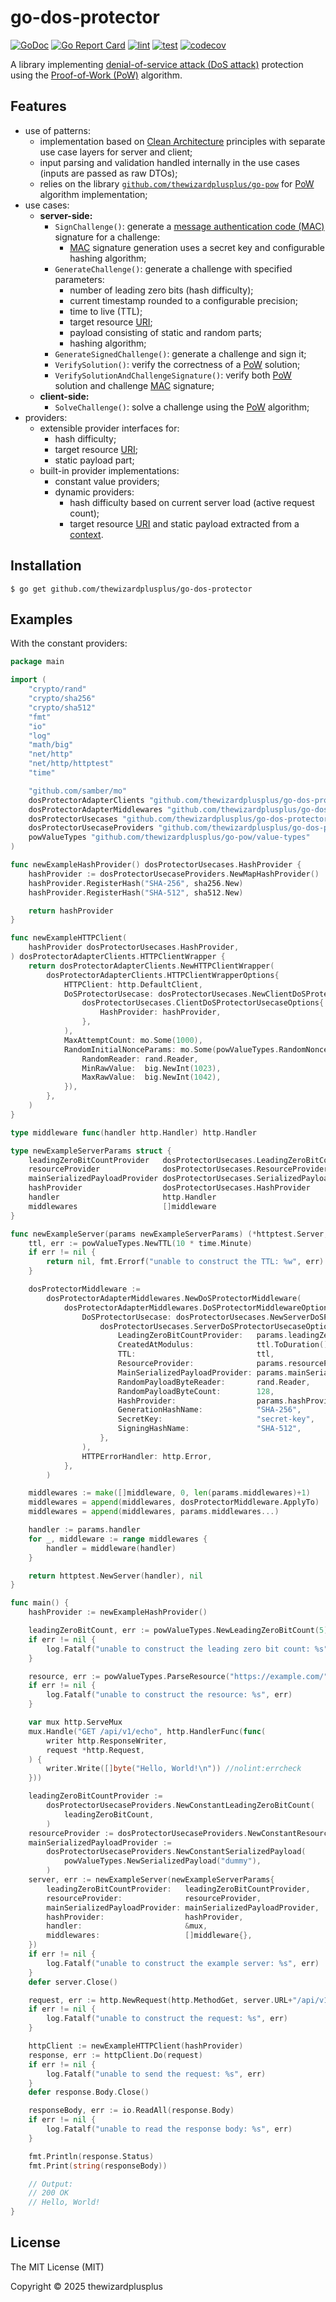 # go-dos-protector

[![GoDoc](https://godoc.org/github.com/thewizardplusplus/go-dos-protector?status.svg)](https://godoc.org/github.com/thewizardplusplus/go-dos-protector)
[![Go Report Card](https://goreportcard.com/badge/github.com/thewizardplusplus/go-dos-protector)](https://goreportcard.com/report/github.com/thewizardplusplus/go-dos-protector)
[![lint](https://github.com/thewizardplusplus/go-dos-protector/actions/workflows/lint.yaml/badge.svg)](https://github.com/thewizardplusplus/go-dos-protector/actions/workflows/lint.yaml)
[![test](https://github.com/thewizardplusplus/go-dos-protector/actions/workflows/test.yaml/badge.svg)](https://github.com/thewizardplusplus/go-dos-protector/actions/workflows/test.yaml)
[![codecov](https://codecov.io/gh/thewizardplusplus/go-dos-protector/graph/badge.svg?token=81EVNXEM2F)](https://codecov.io/gh/thewizardplusplus/go-dos-protector)

A library implementing [denial-of-service attack (DoS attack)](https://en.wikipedia.org/wiki/Denial-of-service_attack) protection using the [Proof-of-Work (PoW)](https://en.wikipedia.org/wiki/Proof_of_work) algorithm.

## Features

- use of patterns:
  - implementation based on [Clean Architecture](https://blog.cleancoder.com/uncle-bob/2012/08/13/the-clean-architecture.html) principles with separate use case layers for server and client;
  - input parsing and validation handled internally in the use cases (inputs are passed as raw DTOs);
  - relies on the library [`github.com/thewizardplusplus/go-pow`](https://github.com/thewizardplusplus/go-pow) for [PoW](https://en.wikipedia.org/wiki/Proof_of_work) algorithm implementation;
- use cases:
  - **server-side:**
    - `SignChallenge()`: generate a [message authentication code (MAC)](https://en.wikipedia.org/wiki/Message_authentication_code) signature for a challenge:
      - [MAC](https://en.wikipedia.org/wiki/Message_authentication_code) signature generation uses a secret key and configurable hashing algorithm;
    - `GenerateChallenge()`: generate a challenge with specified parameters:
      - number of leading zero bits (hash difficulty);
      - current timestamp rounded to a configurable precision;
      - time to live (TTL);
      - target resource [URI](https://en.wikipedia.org/wiki/Uniform_Resource_Identifier);
      - payload consisting of static and random parts;
      - hashing algorithm;
    - `GenerateSignedChallenge()`: generate a challenge and sign it;
    - `VerifySolution()`: verify the correctness of a [PoW](https://en.wikipedia.org/wiki/Proof_of_work) solution;
    - `VerifySolutionAndChallengeSignature()`: verify both [PoW](https://en.wikipedia.org/wiki/Proof_of_work) solution and challenge [MAC](https://en.wikipedia.org/wiki/Message_authentication_code) signature;
  - **client-side:**
    - `SolveChallenge()`: solve a challenge using the [PoW](https://en.wikipedia.org/wiki/Proof_of_work) algorithm;
- providers:
  - extensible provider interfaces for:
    - hash difficulty;
    - target resource [URI](https://en.wikipedia.org/wiki/Uniform_Resource_Identifier);
    - static payload part;
  - built-in provider implementations:
    - constant value providers;
    - dynamic providers:
      - hash difficulty based on current server load (active request count);
      - target resource [URI](https://en.wikipedia.org/wiki/Uniform_Resource_Identifier) and static payload extracted from a [context](https://pkg.go.dev/context@go1.23.0#Context).

## Installation

```
$ go get github.com/thewizardplusplus/go-dos-protector
```

## Examples

With the constant providers:

```go
package main

import (
	"crypto/rand"
	"crypto/sha256"
	"crypto/sha512"
	"fmt"
	"io"
	"log"
	"math/big"
	"net/http"
	"net/http/httptest"
	"time"

	"github.com/samber/mo"
	dosProtectorAdapterClients "github.com/thewizardplusplus/go-dos-protector/adapters/clients"
	dosProtectorAdapterMiddlewares "github.com/thewizardplusplus/go-dos-protector/adapters/middlewares"
	dosProtectorUsecases "github.com/thewizardplusplus/go-dos-protector/usecases"
	dosProtectorUsecaseProviders "github.com/thewizardplusplus/go-dos-protector/usecases/providers"
	powValueTypes "github.com/thewizardplusplus/go-pow/value-types"
)

func newExampleHashProvider() dosProtectorUsecases.HashProvider {
	hashProvider := dosProtectorUsecaseProviders.NewMapHashProvider()
	hashProvider.RegisterHash("SHA-256", sha256.New)
	hashProvider.RegisterHash("SHA-512", sha512.New)

	return hashProvider
}

func newExampleHTTPClient(
	hashProvider dosProtectorUsecases.HashProvider,
) dosProtectorAdapterClients.HTTPClientWrapper {
	return dosProtectorAdapterClients.NewHTTPClientWrapper(
		dosProtectorAdapterClients.HTTPClientWrapperOptions{
			HTTPClient: http.DefaultClient,
			DoSProtectorUsecase: dosProtectorUsecases.NewClientDoSProtectorUsecase(
				dosProtectorUsecases.ClientDoSProtectorUsecaseOptions{
					HashProvider: hashProvider,
				},
			),
			MaxAttemptCount: mo.Some(1000),
			RandomInitialNonceParams: mo.Some(powValueTypes.RandomNonceParams{
				RandomReader: rand.Reader,
				MinRawValue:  big.NewInt(1023),
				MaxRawValue:  big.NewInt(1042),
			}),
		},
	)
}

type middleware func(handler http.Handler) http.Handler

type newExampleServerParams struct {
	leadingZeroBitCountProvider   dosProtectorUsecases.LeadingZeroBitCountProvider
	resourceProvider              dosProtectorUsecases.ResourceProvider
	mainSerializedPayloadProvider dosProtectorUsecases.SerializedPayloadProvider
	hashProvider                  dosProtectorUsecases.HashProvider
	handler                       http.Handler
	middlewares                   []middleware
}

func newExampleServer(params newExampleServerParams) (*httptest.Server, error) {
	ttl, err := powValueTypes.NewTTL(10 * time.Minute)
	if err != nil {
		return nil, fmt.Errorf("unable to construct the TTL: %w", err)
	}

	dosProtectorMiddleware :=
		dosProtectorAdapterMiddlewares.NewDoSProtectorMiddleware(
			dosProtectorAdapterMiddlewares.DoSProtectorMiddlewareOptions{
				DoSProtectorUsecase: dosProtectorUsecases.NewServerDoSProtectorUsecase(
					dosProtectorUsecases.ServerDoSProtectorUsecaseOptions{
						LeadingZeroBitCountProvider:   params.leadingZeroBitCountProvider,
						CreatedAtModulus:              ttl.ToDuration(),
						TTL:                           ttl,
						ResourceProvider:              params.resourceProvider,
						MainSerializedPayloadProvider: params.mainSerializedPayloadProvider,
						RandomPayloadByteReader:       rand.Reader,
						RandomPayloadByteCount:        128,
						HashProvider:                  params.hashProvider,
						GenerationHashName:            "SHA-256",
						SecretKey:                     "secret-key",
						SigningHashName:               "SHA-512",
					},
				),
				HTTPErrorHandler: http.Error,
			},
		)

	middlewares := make([]middleware, 0, len(params.middlewares)+1)
	middlewares = append(middlewares, dosProtectorMiddleware.ApplyTo)
	middlewares = append(middlewares, params.middlewares...)

	handler := params.handler
	for _, middleware := range middlewares {
		handler = middleware(handler)
	}

	return httptest.NewServer(handler), nil
}

func main() {
	hashProvider := newExampleHashProvider()

	leadingZeroBitCount, err := powValueTypes.NewLeadingZeroBitCount(5)
	if err != nil {
		log.Fatalf("unable to construct the leading zero bit count: %s", err)
	}

	resource, err := powValueTypes.ParseResource("https://example.com/")
	if err != nil {
		log.Fatalf("unable to construct the resource: %s", err)
	}

	var mux http.ServeMux
	mux.Handle("GET /api/v1/echo", http.HandlerFunc(func(
		writer http.ResponseWriter,
		request *http.Request,
	) {
		writer.Write([]byte("Hello, World!\n")) //nolint:errcheck
	}))

	leadingZeroBitCountProvider :=
		dosProtectorUsecaseProviders.NewConstantLeadingZeroBitCount(
			leadingZeroBitCount,
		)
	resourceProvider := dosProtectorUsecaseProviders.NewConstantResource(resource)
	mainSerializedPayloadProvider :=
		dosProtectorUsecaseProviders.NewConstantSerializedPayload(
			powValueTypes.NewSerializedPayload("dummy"),
		)
	server, err := newExampleServer(newExampleServerParams{
		leadingZeroBitCountProvider:   leadingZeroBitCountProvider,
		resourceProvider:              resourceProvider,
		mainSerializedPayloadProvider: mainSerializedPayloadProvider,
		hashProvider:                  hashProvider,
		handler:                       &mux,
		middlewares:                   []middleware{},
	})
	if err != nil {
		log.Fatalf("unable to construct the example server: %s", err)
	}
	defer server.Close()

	request, err := http.NewRequest(http.MethodGet, server.URL+"/api/v1/echo", nil)
	if err != nil {
		log.Fatalf("unable to construct the request: %s", err)
	}

	httpClient := newExampleHTTPClient(hashProvider)
	response, err := httpClient.Do(request)
	if err != nil {
		log.Fatalf("unable to send the request: %s", err)
	}
	defer response.Body.Close()

	responseBody, err := io.ReadAll(response.Body)
	if err != nil {
		log.Fatalf("unable to read the response body: %s", err)
	}

	fmt.Println(response.Status)
	fmt.Print(string(responseBody))

	// Output:
	// 200 OK
	// Hello, World!
}
```

## License

The MIT License (MIT)

Copyright &copy; 2025 thewizardplusplus
